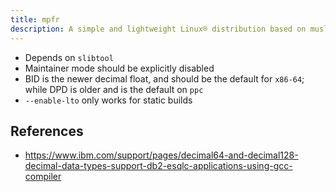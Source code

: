 ```yaml
---
title: mpfr
description: A simple and lightweight Linux® distribution based on musl libc and toybox
---
```


- Depends on `slibtool`
- Maintainer mode should be explicitly disabled
- BID is the newer decimal float, and should be the default for `x86-64`; while DPD is older and is the default on `ppc`
- `--enable-lto` only works for static builds

## References
- https://www.ibm.com/support/pages/decimal64-and-decimal128-decimal-data-types-support-db2-esqlc-applications-using-gcc-compiler
